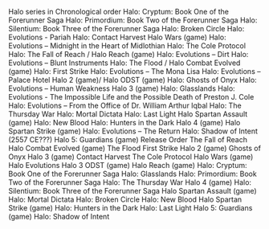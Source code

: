 Halo series in Chronological order
Halo: Cryptum: Book One of the Forerunner Saga 
Halo: Primordium: Book Two of the Forerunner Saga 
Halo: Silentium: Book Three of the Forerunner Saga 
Halo: Broken Circle
Halo: Evolutions - Pariah
Halo: Contact Harvest 
Halo Wars (game) 
Halo: Evolutions – Midnight in the Heart of Midlothian
Halo: The Cole Protocol 
Halo: The Fall of Reach / Halo Reach (game) 
Halo: Evolutions – Dirt
Halo: Evolutions – Blunt Instruments
Halo: The Flood / Halo Combat Evolved (game) 
Halo: First Strike 
Halo: Evolutions – The Mona Lisa
Halo: Evolutions – Palace Hotel
Halo 2 (game)/ Halo ODST (game)
Halo: Ghosts of Onyx 
Halo: Evolutions – Human Weakness 
Halo 3 (game) 
Halo: Glasslands
Halo: Evolutions - The Impossible Life and the Possible Death of Preston J. Cole
Halo: Evolutions – From the Office of Dr. William Arthur Iqbal
Halo: The Thursday War
Halo: Mortal Dictata
Halo: Last Light
Halo Spartan Assault (game)
Halo: New Blood
Halo: Hunters in the Dark
Halo 4 (game)
Halo Spartan Strike (game)
Halo: Evolutions – The Return
Halo: Shadow of Intent (2557 CE???)
Halo 5: Guardians (game)
Release Order
The Fall of Reach
Halo Combat Evolved (game)
The Flood 
First Strike
Halo 2 (game)
Ghosts of Onyx
Halo 3 (game)
Contact Harvest
The Cole Protocol
Halo Wars (game)
Halo Evolutions
Halo 3 ODST (game)
Halo Reach (game)
Halo: Cryptum: Book One of the Forerunner Saga
Halo: Glasslands
Halo: Primordium: Book Two of the Forerunner Saga 
Halo: The Thursday War
Halo 4 (game)
Halo: Silentium: Book Three of the Forerunner Saga 
Halo Spartan Assault (game)
Halo: Mortal Dictata
Halo: Broken Circle
Halo: New Blood
Halo Spartan Strike (game)
Halo: Hunters in the Dark
Halo: Last Light
Halo 5: Guardians (game)
Halo: Shadow of Intent
